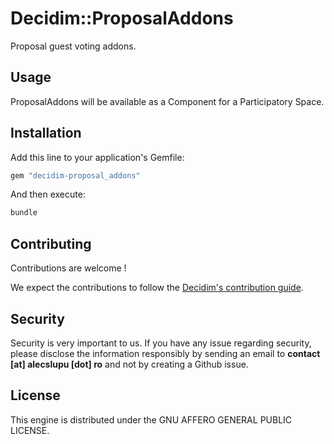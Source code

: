 # Decidim::ProposalAddons

Proposal guest voting addons.

## Usage

ProposalAddons will be available as a Component for a Participatory
Space.

## Installation

Add this line to your application's Gemfile:

```ruby
gem "decidim-proposal_addons"
```

And then execute:

```bash
bundle
```

## Contributing

Contributions are welcome !

We expect the contributions to follow the [Decidim's contribution guide](https://github.com/decidim/decidim/blob/develop/CONTRIBUTING.adoc).

## Security

Security is very important to us. If you have any issue regarding security, please disclose the information responsibly by sending an email to __contact [at] alecslupu [dot] ro__ and not by creating a Github issue.

## License

This engine is distributed under the GNU AFFERO GENERAL PUBLIC LICENSE.
